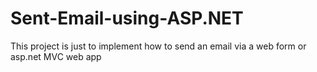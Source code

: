 # Sent-Email-using-ASP.NET
This project is just to implement how to send an email via a web form or asp.net MVC web app 
